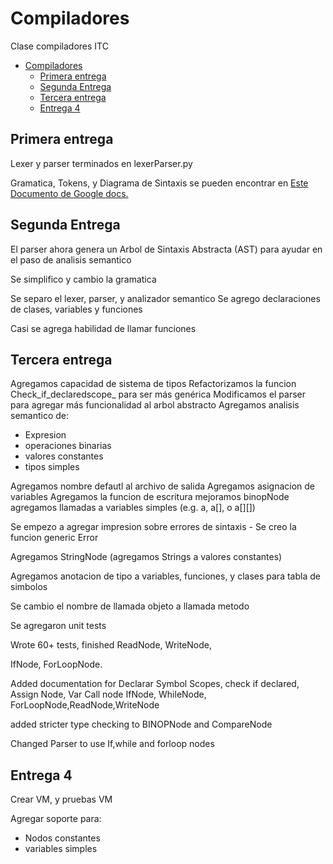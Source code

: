 # Compiladores
Clase compiladores ITC

- [Compiladores](#compiladores)
	- [Primera entrega](#primera-entrega)
	- [Segunda Entrega](#segunda-entrega)
	- [Tercera entrega](#tercera-entrega)
	- [Entrega 4](#entrega-4)

## Primera entrega

Lexer y parser terminados en lexerParser.py

Gramatica, Tokens, y Diagrama de Sintaxis se pueden encontrar en [Este Documento de Google docs.](https://docs.google.com/document/d/1ZmIhkVBWFfFo26X79yKM8ew9fTKH6G3cWouWmyAgv64/edit?usp=sharing)

## Segunda Entrega

El parser ahora genera un Arbol de Sintaxis Abstracta (AST) para ayudar en el paso de analisis semantico

Se simplifico y cambio la gramatica

Se separo el lexer, parser, y analizador semantico
Se agrego declaraciones de clases, variables y funciones

Casi se agrega habilidad de llamar funciones


## Tercera entrega

Agregamos capacidad de sistema de tipos
Refactorizamos la funcion Check_if_declaredscope_ para ser más genérica
Modificamos el parser para agregar más funcionalidad al arbol abstracto
Agregamos analisis semantico de:
- Expresion
- operaciones binarias
- valores constantes
- tipos simples

Agregamos nombre defautl al archivo de salida
Agregamos asignacion de variables
Agregamos la funcion de escritura
mejoramos binopNode
agregamos llamadas a variables simples (e.g. a, a[], o a[][])

Se empezo a agregar impresion sobre errores de sintaxis
	- Se creo la funcion generic Error

Agregamos StringNode (agregamos Strings a valores constantes)

Agregamos anotacion de tipo a variables, funciones, y clases para tabla de simbolos

Se cambio el nombre de llamada objeto a llamada metodo

Se agregaron unit tests

 Wrote 60+ tests, finished ReadNode, WriteNode,

IfNode, ForLoopNode.

Added documentation for Declarar Symbol Scopes,  check if declared,
Assign Node, Var Call node
IfNode, WhileNode, ForLoopNode,ReadNode,WriteNode

added stricter type checking to BINOPNode and CompareNode

Changed Parser to use If,while and forloop nodes 

## Entrega 4

Crear VM, y pruebas VM

Agregar soporte para:

- Nodos constantes
- variables simples